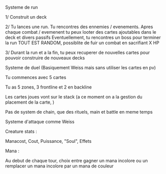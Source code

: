 Systeme de run

1/ Construit un deck

2/ Tu lances une run.
Tu rencontres des ennemies / evenements.
Apres chaque combat / evemenent tu peux looter des cartes ajoutables dans le deck et divers passifs
Eventuellement, tu rencontres un boss pour terminer la run
TOUT EST RANDOM, possiblite de fuir un combat en sacrifiant X HP

3/ Durant la run et a la fin, tu peux recuperer de nouvelles cartes pour pouvoir construire de nouveaux decks


Systeme de duel (Basiquement Weiss mais sans utiliser les cartes en pv)

Tu commences avec 5 cartes

Tu as 5 zones, 3 frontline et 2 en backline

Les cartes joues vont sur le stack (a ce moment on a la gestion du placement de la carte, )

Pas de system de chain, que des rituels, main et battle en meme temps

Systeme d'attaque comme Weiss


Creature stats :

Manacost, Cout, Puissance, "Soul", Effets

Mana : 

Au debut de chaque tour, choix entre gagner un mana incolore ou un remplacer un mana incolore par un mana de couleur
